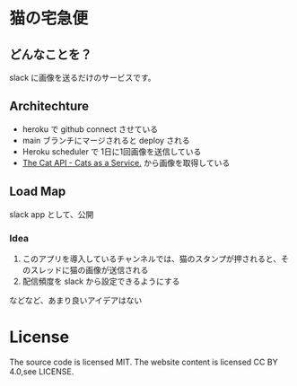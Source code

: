 # 猫の宅急便

## どんなことを？
slack に画像を送るだけのサービスです。

## Architechture
- heroku で github connect させている
- main ブランチにマージされると deploy される
- Heroku scheduler で 1日に1回画像を送信している
- [The Cat API \- Cats as a Service\.](https://thecatapi.com/) から画像を取得している

## Load Map
slack app として、公開

### Idea
1. このアプリを導入しているチャンネルでは、猫のスタンプが押されると、そのスレッドに猫の画像が送信される
1. 配信頻度を slack から設定できるようにする

などなど、あまり良いアイデアはない

# License
The source code is licensed MIT. The website content is licensed CC BY 4.0,see LICENSE.
